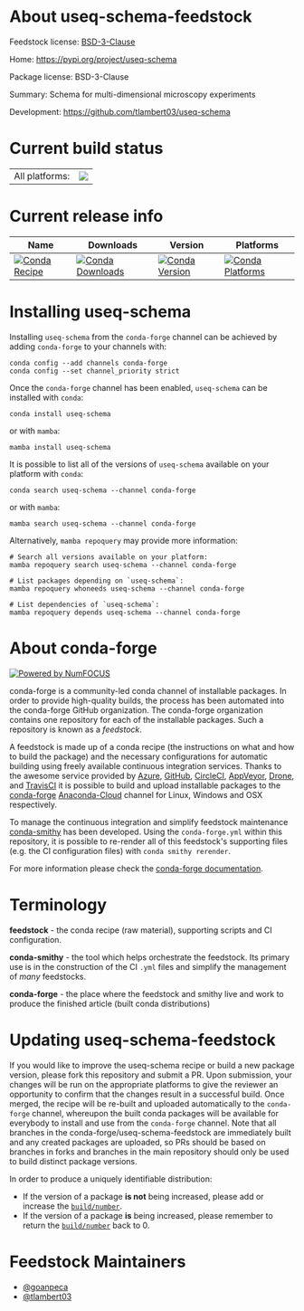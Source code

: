 About useq-schema-feedstock
===========================

Feedstock license: [BSD-3-Clause](https://github.com/conda-forge/useq-schema-feedstock/blob/main/LICENSE.txt)

Home: https://pypi.org/project/useq-schema

Package license: BSD-3-Clause

Summary: Schema for multi-dimensional microscopy experiments

Development: https://github.com/tlambert03/useq-schema

Current build status
====================


<table><tr><td>All platforms:</td>
    <td>
      <a href="https://dev.azure.com/conda-forge/feedstock-builds/_build/latest?definitionId=15155&branchName=main">
        <img src="https://dev.azure.com/conda-forge/feedstock-builds/_apis/build/status/useq-schema-feedstock?branchName=main">
      </a>
    </td>
  </tr>
</table>

Current release info
====================

| Name | Downloads | Version | Platforms |
| --- | --- | --- | --- |
| [![Conda Recipe](https://img.shields.io/badge/recipe-useq--schema-green.svg)](https://anaconda.org/conda-forge/useq-schema) | [![Conda Downloads](https://img.shields.io/conda/dn/conda-forge/useq-schema.svg)](https://anaconda.org/conda-forge/useq-schema) | [![Conda Version](https://img.shields.io/conda/vn/conda-forge/useq-schema.svg)](https://anaconda.org/conda-forge/useq-schema) | [![Conda Platforms](https://img.shields.io/conda/pn/conda-forge/useq-schema.svg)](https://anaconda.org/conda-forge/useq-schema) |

Installing useq-schema
======================

Installing `useq-schema` from the `conda-forge` channel can be achieved by adding `conda-forge` to your channels with:

```
conda config --add channels conda-forge
conda config --set channel_priority strict
```

Once the `conda-forge` channel has been enabled, `useq-schema` can be installed with `conda`:

```
conda install useq-schema
```

or with `mamba`:

```
mamba install useq-schema
```

It is possible to list all of the versions of `useq-schema` available on your platform with `conda`:

```
conda search useq-schema --channel conda-forge
```

or with `mamba`:

```
mamba search useq-schema --channel conda-forge
```

Alternatively, `mamba repoquery` may provide more information:

```
# Search all versions available on your platform:
mamba repoquery search useq-schema --channel conda-forge

# List packages depending on `useq-schema`:
mamba repoquery whoneeds useq-schema --channel conda-forge

# List dependencies of `useq-schema`:
mamba repoquery depends useq-schema --channel conda-forge
```


About conda-forge
=================

[![Powered by
NumFOCUS](https://img.shields.io/badge/powered%20by-NumFOCUS-orange.svg?style=flat&colorA=E1523D&colorB=007D8A)](https://numfocus.org)

conda-forge is a community-led conda channel of installable packages.
In order to provide high-quality builds, the process has been automated into the
conda-forge GitHub organization. The conda-forge organization contains one repository
for each of the installable packages. Such a repository is known as a *feedstock*.

A feedstock is made up of a conda recipe (the instructions on what and how to build
the package) and the necessary configurations for automatic building using freely
available continuous integration services. Thanks to the awesome service provided by
[Azure](https://azure.microsoft.com/en-us/services/devops/), [GitHub](https://github.com/),
[CircleCI](https://circleci.com/), [AppVeyor](https://www.appveyor.com/),
[Drone](https://cloud.drone.io/welcome), and [TravisCI](https://travis-ci.com/)
it is possible to build and upload installable packages to the
[conda-forge](https://anaconda.org/conda-forge) [Anaconda-Cloud](https://anaconda.org/)
channel for Linux, Windows and OSX respectively.

To manage the continuous integration and simplify feedstock maintenance
[conda-smithy](https://github.com/conda-forge/conda-smithy) has been developed.
Using the ``conda-forge.yml`` within this repository, it is possible to re-render all of
this feedstock's supporting files (e.g. the CI configuration files) with ``conda smithy rerender``.

For more information please check the [conda-forge documentation](https://conda-forge.org/docs/).

Terminology
===========

**feedstock** - the conda recipe (raw material), supporting scripts and CI configuration.

**conda-smithy** - the tool which helps orchestrate the feedstock.
                   Its primary use is in the construction of the CI ``.yml`` files
                   and simplify the management of *many* feedstocks.

**conda-forge** - the place where the feedstock and smithy live and work to
                  produce the finished article (built conda distributions)


Updating useq-schema-feedstock
==============================

If you would like to improve the useq-schema recipe or build a new
package version, please fork this repository and submit a PR. Upon submission,
your changes will be run on the appropriate platforms to give the reviewer an
opportunity to confirm that the changes result in a successful build. Once
merged, the recipe will be re-built and uploaded automatically to the
`conda-forge` channel, whereupon the built conda packages will be available for
everybody to install and use from the `conda-forge` channel.
Note that all branches in the conda-forge/useq-schema-feedstock are
immediately built and any created packages are uploaded, so PRs should be based
on branches in forks and branches in the main repository should only be used to
build distinct package versions.

In order to produce a uniquely identifiable distribution:
 * If the version of a package **is not** being increased, please add or increase
   the [``build/number``](https://docs.conda.io/projects/conda-build/en/latest/resources/define-metadata.html#build-number-and-string).
 * If the version of a package **is** being increased, please remember to return
   the [``build/number``](https://docs.conda.io/projects/conda-build/en/latest/resources/define-metadata.html#build-number-and-string)
   back to 0.

Feedstock Maintainers
=====================

* [@goanpeca](https://github.com/goanpeca/)
* [@tlambert03](https://github.com/tlambert03/)


